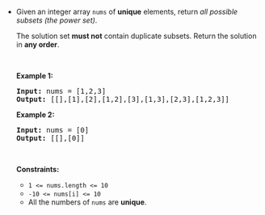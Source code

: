 - <p>Given an integer array <code>nums</code> of <strong>unique</strong> elements, return <em>all possible</em> <span data-keyword="subset"><em>subsets</em></span> <em>(the power set)</em>.</p>
  
  <p>The solution set <strong>must not</strong> contain duplicate subsets. Return the solution in <strong>any order</strong>.</p>
  
  <p>&nbsp;</p>
  <p><strong class="example">Example 1:</strong></p>
  
  <pre>
  <strong>Input:</strong> nums = [1,2,3]
  <strong>Output:</strong> [[],[1],[2],[1,2],[3],[1,3],[2,3],[1,2,3]]
  </pre>
  
  <p><strong class="example">Example 2:</strong></p>
  
  <pre>
  <strong>Input:</strong> nums = [0]
  <strong>Output:</strong> [[],[0]]
  </pre>
  
  <p>&nbsp;</p>
  <p><strong>Constraints:</strong></p>
  
  <ul>
  	<li><code>1 &lt;= nums.length &lt;= 10</code></li>
  	<li><code>-10 &lt;= nums[i] &lt;= 10</code></li>
  	<li>All the numbers of&nbsp;<code>nums</code> are <strong>unique</strong>.</li>
  </ul>